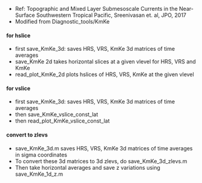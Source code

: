 * Ref: Topographic and Mixed Layer Submesoscale Currents in the Near-Surface Southwestern Tropical Pacific, Sreenivasan et. al, JPO, 2017
* Modified from Diagnostic_tools/KmKe

#### for hslice
* first save_KmKe_3d: saves HRS, VRS, KmKe 3d matrices of time averages
* save_KmKe 2d takes horizontal slices at a given vlevel for HRS, VRS and KmKe
* read_plot_KmKe_2d plots hslices of HRS, VRS, KmKe at the given vlevel
#### for vslice
* first save_KmKe_3d: saves HRS, VRS, KmKe 3d matrices of time averages
* then save_KmKe_vslice_const_lat
* then read_plot_KmKe_vslice_const_lat 

#### convert to zlevs
* save_KmKe_3d.m saves HRS, VRS, KmKe 3d matrices of time averages in sigma coordinates
* To convert these 3d matrices to 3d zlevs, do save_KmKe_3d_zlevs.m
* Then take horizontal averages and save z variations using save_KmKe_1d_z.m 
